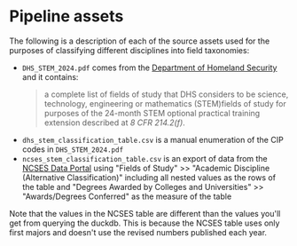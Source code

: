 # Pipeline assets

The following is a description of each of the source assets used for the purposes of classifying different disciplines into field taxonomies:

* `DHS_STEM_2024.pdf` comes from the [Department of Homeland Security](https://www.ice.gov/doclib/sevis/pdf/stemList2024.pdf) and it contains:
    >  a complete list of fields of study that DHS considers to be science, technology, engineering or mathematics (STEM)fields of study for purposes of the 24-month STEM optional practical training extension described at _8 CFR 214.2(f)_.
* `dhs_stem_classification_table.csv` is a manual enumeration of the CIP codes in `DHS_STEM_2024.pdf`
* `ncses_stem_classification_table.csv` is an export of data from the [NCSES Data Portal](https://ncsesdata.nsf.gov/builder/ipeds_c) using "Fields of Study" >> "Academic Discipline (Alternative Classification)" including all nested values as the rows of the table and "Degrees Awarded by Colleges and Universities" >> "Awards/Degrees Conferred" as the measure of the table

Note that the values in the NCSES table are different than the values you'll get from querying the duckdb. This is because the NCSES table uses only first majors and doesn't use the revised numbers published each year.